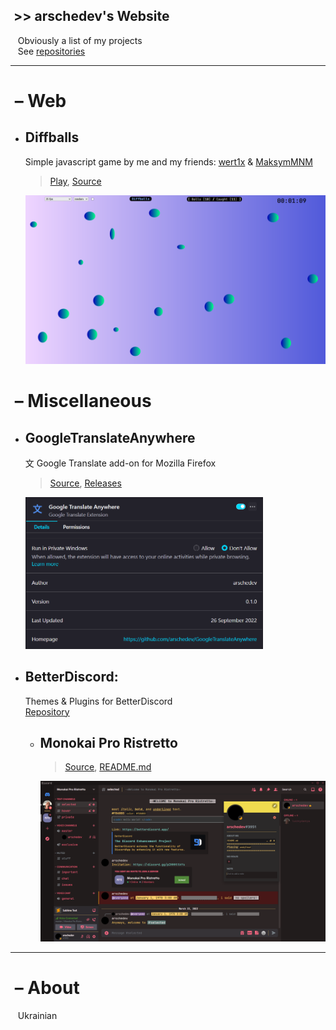 <link rel="shortcut icon" type="image/png" href="https://avatars.githubusercontent.com/u/98528463">
<link rel="stylesheet" href="resources/styles.css">


## &nbsp;>> arschedev's Website
&nbsp;&nbsp; Obviously a list of my projects  
&nbsp;&nbsp; See [repositories](https://github.com/arschedev?tab=repositories)

---

# &nbsp;– Web
- ## Diffballs
  Simple javascript game by me and my friends: [wert1x](https://github.com/wert1x) & [MaksymMNM](https://github.com/MaksymMNM)
  > [Play](https://arschedev.github.io/diffballs/), [Source](https://github.com/arschedev/arschedev.github.io/tree/main/diffballs)
  
  <img alt="Diffballs" src="https://raw.githubusercontent.com/arschedev/arschedev.github.io/main/diffballs/diffballs.png" width="640">

# &nbsp;– Miscellaneous
- ## GoogleTranslateAnywhere
  文 Google Translate add-on for Mozilla Firefox
  > [Source](https://github.com/arschedev/GoogleTranslateAnywhere), [Releases](https://github.com/arschedev/GoogleTranslateAnywhere/releases)

  <img alt="GoogleTranslateAnywhere" src="https://raw.githubusercontent.com/arschedev/GoogleTranslateAnywhere/main/icons/extension.png" width="380">

- ## BetterDiscord:
  Themes & Plugins for BetterDiscord  
  [Repository](https://github.com/arschedev/BetterDiscord)
    - ## Monokai Pro Ristretto
      > [Source](https://github.com/arschedev/BetterDiscord/tree/main/Themes/MonokaiProRistretto), [README.md](https://github.com/arschedev/BetterDiscord/blob/main/Themes/MonokaiProRistretto/README.md)

      ![Monokai Pro Ristretto](https://raw.githubusercontent.com/arschedev/BetterDiscord/main/Themes/MonokaiProRistretto/preview.png)

---

# &nbsp;– About
&nbsp;&nbsp; Ukrainian

